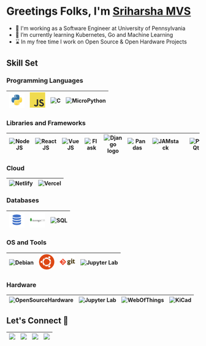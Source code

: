 <!--
<h1>Greetings Folks, I'm <a  href="https://blog.sriharshamvs.com/">Sriharsha MVS</a> <img  src="https://raw.githubusercontent.com/ABSphreak/ABSphreak/master/gifs/Hi.gif" width="30px"></h1>
-->
<h1>Greetings Folks, I'm <a  href="https://blog.sriharshamvs.com/">Sriharsha MVS</a></h1>

- :briefcase: I'm working as a Software Engineer at University of Pennsylvania
- 🌱 I’m currently learning Kubernetes, Go and Machine Learning
- :hourglass: In my free time I work on Open Source & Open Hardware Projects

## Skill Set

### Programming Languages

| <img title="Python" alt="Python" width="40px" src="https://raw.githubusercontent.com/github/explore/master/topics/python/python.png" /> | <img alt="JS" title="JavaScript" width="40px" src="https://raw.githubusercontent.com/github/explore/master/topics/javascript/javascript.png"> | <img title="C" width="40px" alt="C" src="https://upload.wikimedia.org/wikipedia/commons/thumb/1/18/C_Programming_Language.svg/256px-C_Programming_Language.svg.png"> | <img title="MicroPython" alt="MicroPython" width="60px" src="https://raw.githubusercontent.com/micropython/micropython/master/logo/trans-logo.png" /> |
|---|---|---|---|

### Libraries and Frameworks

|<img title="NodeJS" alt="NodeJS" width="80px" src="https://upload.wikimedia.org/wikipedia/commons/6/67/NodeJS.png">|<img title="ReactJS" width="60px" alt="ReactJS" src="https://upload.wikimedia.org/wikipedia/commons/thumb/a/a7/React-icon.svg/512px-React-icon.svg.png">|<img title="VueJS" width="40px" alt="VueJS" src="https://upload.wikimedia.org/wikipedia/commons/thumb/9/95/Vue.js_Logo_2.svg/512px-Vue.js_Logo_2.svg.png">|<img title="Flask" width="70px" alt="Flask" src="https://upload.wikimedia.org/wikipedia/commons/thumb/3/3c/Flask_logo.svg/256px-Flask_logo.svg.png">|<img title="Django" width="70px" alt="Django logo" src="https://upload.wikimedia.org/wikipedia/commons/4/45/Django_logo.png">|<img title="Pandas" width="100px" src="https://upload.wikimedia.org/wikipedia/commons/thumb/e/ed/Pandas_logo.svg/1200px-Pandas_logo.svg.png" alt="Pandas">|<img title="JAMstack" width="100px" alt="JAMstack" src="https://upload.wikimedia.org/wikipedia/commons/thumb/1/1b/Jamstack_logo.svg/512px-Jamstack_logo.svg.png">|<img title="Docker" alt="Docker" width="40px" src="https://raw.githubusercontent.com/github/explore/master/topics/docker/docker.png">|<img title="PyQt" width="40px" alt="PyQt" src="https://upload.wikimedia.org/wikipedia/commons/thumb/e/e6/Python_and_Qt.svg/128px-Python_and_Qt.svg.png">|<img titile="ElectronJS" width="40px" alt="ElectronJS" src="https://upload.wikimedia.org/wikipedia/commons/thumb/9/91/Electron_Software_Framework_Logo.svg/256px-Electron_Software_Framework_Logo.svg.png">|<img title="Keras" alt="Keras" width="40px" src="https://upload.wikimedia.org/wikipedia/commons/thumb/a/ae/Keras_logo.svg/240px-Keras_logo.svg.png">|<img title="Selenium" alt="Selenium" width="40px" src="https://img.icons8.com/color/48/000000/selenium-test-automation.png">|
|---|---|---|---|---|---|---|---|---|---|---|---|

### Cloud

|<img title="Netlify" alt="Netlify" width="40px" src="https://www.netlify.com/img/press/logos/logomark.png">|<img title="Vercel" alt="Vercel" width="60px" src="https://logovtor.com/wp-content/uploads/2020/10/vercel-inc-logo-vector.png">|
|---|---|

### Databases

|<img title="SQL" alt="SQL" width="40px" src="https://raw.githubusercontent.com/github/explore/master/topics/sql/sql.png">|<img title="MongoDB" alt="MongoDB" width="40px" src="https://raw.githubusercontent.com/github/explore/master/topics/mongodb/mongodb.png">|<img title="Postgresql" alt="SQL" width="40px" alt="Postgresql" src="https://upload.wikimedia.org/wikipedia/commons/thumb/2/29/Postgresql_elephant.svg/512px-Postgresql_elephant.svg.png">|
|---|---|---|

### OS and Tools

|<img title="Debain" width="40px" alt="Debian" src="https://upload.wikimedia.org/wikipedia/commons/thumb/4/4a/Debian-OpenLogo.svg/64px-Debian-OpenLogo.svg.png">|<img title="Ubuntu" alt="Ubuntu" width="40px" src="https://raw.githubusercontent.com/github/explore/master/topics/ubuntu/ubuntu.png">|<img title="git" alt="git" width="40px" src="https://raw.githubusercontent.com/github/explore/master/topics/git/git.png">|<img title="Jupyter Lab" alt="Jupyter Lab" width="40px" src="https://miro.medium.com/max/1036/1*FogMIj4gYwp3fTHLZuwavQ.png">|
|---|---|---|---|

### Hardware

|<img title="OpenSourceHardware" alt="OpenSourceHardware" width="40px" src="https://upload.wikimedia.org/wikipedia/commons/thumb/f/fd/Open-source-hardware-logo.svg/512px-Open-source-hardware-logo.svg.png">|<img title="Jupyter Lab" alt="Jupyter Lab" width="60px" src="https://www.raspberrypi.org/app/uploads/2011/10/Raspi-PGB001.png">|<img title="WebOfThings" alt="WebOfThings" width="40px" src="https://www.w3.org/WoT/IG/wiki/images/thumb/9/9d/WOT-white.png/120px-WOT-white.png">|<img title="KiCad" width="60px" alt="KiCad" src="https://upload.wikimedia.org/wikipedia/commons/thumb/5/59/KiCad-Logo.svg/256px-KiCad-Logo.svg.png">|
|---|---|---|---|

## Let's Connect :handshake:

|<a href="https://www.linkedin.com/in/sriharshamvs/"><img src="https://cdn2.iconfinder.com/data/icons/social-media-2285/512/1_Linkedin_unofficial_colored_svg-128.png" width="40"></a>|<a href="https://twitter.com/sriharshamvs"><img src="https://cdn2.iconfinder.com/data/icons/social-media-2285/512/1_Twitter3_colored_svg-128.png" width="40"></a>|<a href="https://www.facebook.com/MVSsriharsha"><img src="https://cdn1.iconfinder.com/data/icons/social-media-2285/512/Colored_Facebook3_svg-128.png" width="40"></a>|<a href="mailto:sriharshamvs@gmail.com"><img src="https://image.flaticon.com/icons/svg/281/281769.svg" width="40"></a>|
|---|---|---|---|
